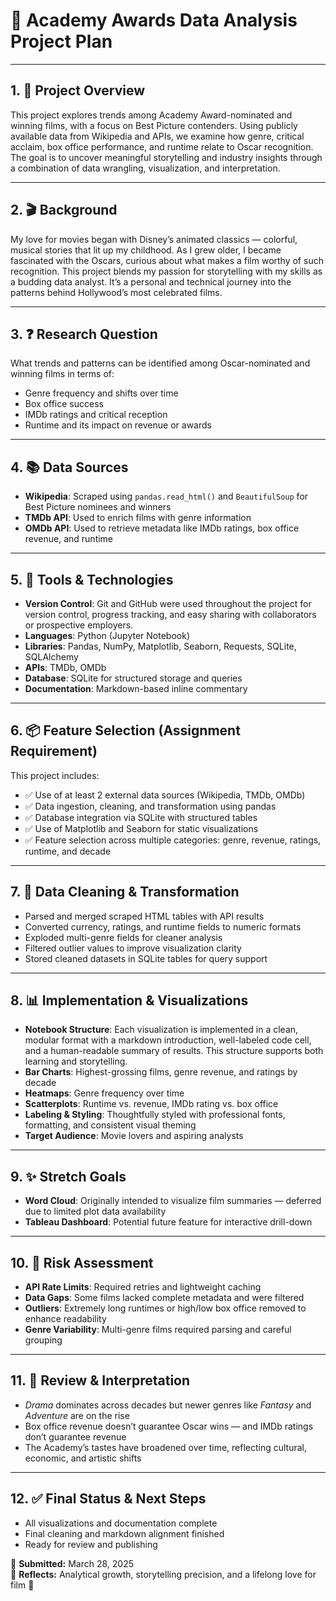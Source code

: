 # 📝 Academy Awards Data Analysis Project Plan

---

## 1. 🎯 Project Overview

This project explores trends among Academy Award-nominated and winning films, with a focus on Best Picture contenders. Using publicly available data from Wikipedia and APIs, we examine how genre, critical acclaim, box office performance, and runtime relate to Oscar recognition. The goal is to uncover meaningful storytelling and industry insights through a combination of data wrangling, visualization, and interpretation.

---

## 2. 🎬 Background

My love for movies began with Disney’s animated classics — colorful, musical stories that lit up my childhood. As I grew older, I became fascinated with the Oscars, curious about what makes a film worthy of such recognition. This project blends my passion for storytelling with my skills as a budding data analyst. It’s a personal and technical journey into the patterns behind Hollywood’s most celebrated films.

---

## 3. ❓ Research Question

What trends and patterns can be identified among Oscar-nominated and winning films in terms of:

- Genre frequency and shifts over time
- Box office success
- IMDb ratings and critical reception
- Runtime and its impact on revenue or awards

---

## 4. 📚 Data Sources

- **Wikipedia**: Scraped using `pandas.read_html()` and `BeautifulSoup` for Best Picture nominees and winners
- **TMDb API**: Used to enrich films with genre information
- **OMDb API**: Used to retrieve metadata like IMDb ratings, box office revenue, and runtime

---

## 5. 🧰 Tools & Technologies

- **Version Control**: Git and GitHub were used throughout the project for version control, progress tracking, and easy sharing with collaborators or prospective employers.
- **Languages**: Python (Jupyter Notebook)
- **Libraries**: Pandas, NumPy, Matplotlib, Seaborn, Requests, SQLite, SQLAlchemy
- **APIs**: TMDb, OMDb
- **Database**: SQLite for structured storage and queries
- **Documentation**: Markdown-based inline commentary

---

## 6. 📦 Feature Selection (Assignment Requirement)

This project includes:

- ✅ Use of at least 2 external data sources (Wikipedia, TMDb, OMDb)
- ✅ Data ingestion, cleaning, and transformation using pandas
- ✅ Database integration via SQLite with structured tables
- ✅ Use of Matplotlib and Seaborn for static visualizations
- ✅ Feature selection across multiple categories: genre, revenue, ratings, runtime, and decade

---

## 7. 🧹 Data Cleaning & Transformation

- Parsed and merged scraped HTML tables with API results
- Converted currency, ratings, and runtime fields to numeric formats
- Exploded multi-genre fields for cleaner analysis
- Filtered outlier values to improve visualization clarity
- Stored cleaned datasets in SQLite tables for query support

---

## 8. 📊 Implementation & Visualizations

- **Notebook Structure**: Each visualization is implemented in a clean, modular format with a markdown introduction, well-labeled code cell, and a human-readable summary of results. This structure supports both learning and storytelling.
- **Bar Charts**: Highest-grossing films, genre revenue, and ratings by decade
- **Heatmaps**: Genre frequency over time
- **Scatterplots**: Runtime vs. revenue, IMDb rating vs. box office
- **Labeling & Styling**: Thoughtfully styled with professional fonts, formatting, and consistent visual theming
- **Target Audience**: Movie lovers and aspiring analysts

---

## 9. ✨ Stretch Goals

- **Word Cloud**: Originally intended to visualize film summaries — deferred due to limited plot data availability
- **Tableau Dashboard**: Potential future feature for interactive drill-down

---

## 10. 🚧 Risk Assessment

- **API Rate Limits**: Required retries and lightweight caching
- **Data Gaps**: Some films lacked complete metadata and were filtered
- **Outliers**: Extremely long runtimes or high/low box office removed to enhance readability
- **Genre Variability**: Multi-genre films required parsing and careful grouping

---

## 11. 🧠 Review & Interpretation

- *Drama* dominates across decades but newer genres like *Fantasy* and *Adventure* are on the rise
- Box office revenue doesn’t guarantee Oscar wins — and IMDb ratings don’t guarantee revenue
- The Academy’s tastes have broadened over time, reflecting cultural, economic, and artistic shifts

---

## 12. ✅ Final Status & Next Steps

- All visualizations and documentation complete
- Final cleaning and markdown alignment finished
- Ready for review and publishing

📅 **Submitted:** March 28, 2025  
🧠 **Reflects:** Analytical growth, storytelling precision, and a lifelong love for film 🍿
